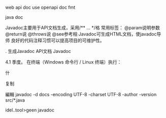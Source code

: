 


web api doc use openapi doc fmt

java doc 

Javadoc主要用于API文档生成，采用/** ... */格
常用标签：
@param说明参数
@return说
@throws说
@see参考相
Javadoc可生成HTML文档，使javadoc导师
良好的代码注释习惯可以提高项目的可维护性。



. 生成Javadoc API文档
Javadoc

4.1 季度。
在终端（Windows 命令行 / Linux 终端）执行：

什

复制

編輯
javadoc -d docs -encoding UTF-8 -charset UTF-8 -author -version src/*.java

idel..tool>geen  javadoc